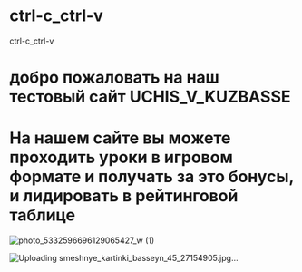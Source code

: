 # ctrl-c_ctrl-v
ctrl-c_ctrl-v
# добро пожаловать на наш тестовый сайт UCHIS_V_KUZBASSE
# На нашем сайте вы можете проходить уроки в игровом формате и получать за это бонусы, и лидировать в рейтинговой таблице
![photo_5332596696129065427_w (1)](https://github.com/dima455689/ctrl-c_ctrl-v/assets/149286404/d0302a22-aace-45ce-8635-0c9a64fc3989)

![Uploading smeshnye_kartinki_basseyn_45_27154905.jpg…]()





